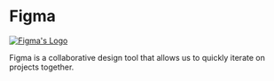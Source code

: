# Figma

[![Figma's Logo][producti]][product]

Figma is a collaborative design tool that allows us to quickly iterate on projects together.

[product]: https://www.figma.com/
[producti]: https://cdn.worldvectorlogo.com/logos/figma-1.svg
